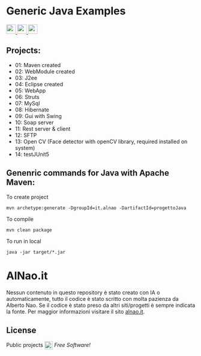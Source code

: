 # Generic Java Examples

<a href="https://www.alnao.it/javaee/"> 
        <img src="https://img.shields.io/badge/alnao-.it-blue?logo=amazoncloudwatch&logoColor=A6C9E2" height="25px">
        <img src="https://img.shields.io/badge/Java-ED8B00?style=plastic&logo=openjdk&logoColor=white" height="25px"/>
        <img src="https://img.shields.io/badge/SpringBoot-6DB33F?style=plastic&logo=SpringBoot&logoColor=white" height="25px" />
</a>

## Projects:

- 01: Maven created 
- 02: WebModule created 
- 03: J2ee 
- 04: Eclipse created
- 05: WebApp
- 06: Struts 
- 07: MySql
- 08: Hibernate
- 09: Gui with Swing 
- 10: Soap server
- 11: Rest server & client
- 12: SFTP
- 13: Open CV (Face detector with openCV library, required installed on system)
- 14: testJUnit5


## Genenric commands for Java with Apache Maven:
 
To create project
 
```
mvn archetype:generate -DgroupId=it.alnao -DartifactId=progettoJava
```

To compile
 
```
mvn clean package
```

To run in local

```
java -jar target/*.jar

```

# AlNao.it
Nessun contenuto in questo repository è stato creato con IA o automaticamente, tutto il codice è stato scritto con molta pazienza da Alberto Nao. Se il codice è stato preso da altri siti/progetti è sempre indicata la fonte. Per maggior informazioni visitare il sito [alnao.it](https://www.alnao.it/).

## License
Public projects 
<a href="https://it.wikipedia.org/wiki/GNU_General_Public_License"  valign="middle"><img src="https://img.shields.io/badge/License-GNU-blue" style="height:22px;"  valign="middle"></a> 
*Free Software!*